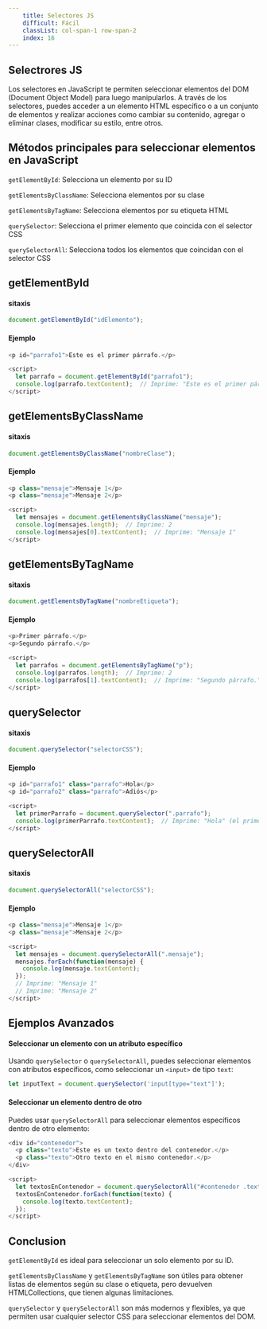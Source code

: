 ```yaml
---
    title: Selectores JS
    difficult: Fácil
    classList: col-span-1 row-span-2
    index: 16
---
```

## Selectrores JS

Los selectores en JavaScript te permiten seleccionar elementos del DOM (Document Object Model) para luego manipularlos. A través de los selectores, puedes acceder a un elemento HTML específico o a un conjunto de elementos y realizar acciones como cambiar su contenido, agregar o eliminar clases, modificar su estilo, entre otros.

## Métodos principales para seleccionar elementos en JavaScript
``getElementById``: Selecciona un elemento por su ID

``getElementsByClassName``: Selecciona elementos por su clase

``getElementsByTagName``: Selecciona elementos por su etiqueta HTML

``querySelector``: Selecciona el primer elemento que coincida con el selector CSS	

``querySelectorAll``: Selecciona todos los elementos que coincidan con el selector CSS	

## getElementById
#### sitaxis
```js   
document.getElementById("idElemento");
```
#### Ejemplo
```js
<p id="parrafo1">Este es el primer párrafo.</p>

<script>
  let parrafo = document.getElementById("parrafo1");
  console.log(parrafo.textContent);  // Imprime: "Este es el primer párrafo."
</script>
```
## getElementsByClassName
#### sitaxis
```js   
document.getElementsByClassName("nombreClase");
```
#### Ejemplo
```js
<p class="mensaje">Mensaje 1</p>
<p class="mensaje">Mensaje 2</p>

<script>
  let mensajes = document.getElementsByClassName("mensaje");
  console.log(mensajes.length);  // Imprime: 2
  console.log(mensajes[0].textContent);  // Imprime: "Mensaje 1"
</script>
```
## getElementsByTagName
#### sitaxis
```js   
document.getElementsByTagName("nombreEtiqueta");
```
#### Ejemplo
```js
<p>Primer párrafo.</p>
<p>Segundo párrafo.</p>

<script>
  let parrafos = document.getElementsByTagName("p");
  console.log(parrafos.length);  // Imprime: 2
  console.log(parrafos[1].textContent);  // Imprime: "Segundo párrafo."
</script>
```
## querySelector
#### sitaxis
```js   
document.querySelector("selectorCSS");
```
#### Ejemplo
```js
<p id="parrafo1" class="parrafo">Hola</p>
<p id="parrafo2" class="parrafo">Adiós</p>

<script>
  let primerParrafo = document.querySelector(".parrafo");
  console.log(primerParrafo.textContent);  // Imprime: "Hola" (el primer elemento con la clase 'parrafo')
</script>
```
## querySelectorAll
#### sitaxis
```js   
document.querySelectorAll("selectorCSS");
```
#### Ejemplo
```js
<p class="mensaje">Mensaje 1</p>
<p class="mensaje">Mensaje 2</p>

<script>
  let mensajes = document.querySelectorAll(".mensaje");
  mensajes.forEach(function(mensaje) {
    console.log(mensaje.textContent);
  });
  // Imprime: "Mensaje 1"
  // Imprime: "Mensaje 2"
</script>
```

## Ejemplos Avanzados 
#### Seleccionar un elemento con un atributo específico
Usando ``querySelector`` o ``querySelectorAll``, puedes seleccionar elementos con atributos específicos, como seleccionar un ``<input>`` de tipo ``text``:
```js
let inputText = document.querySelector('input[type="text"]');
```
#### Seleccionar un elemento dentro de otro
Puedes usar ``querySelectorAll`` para seleccionar elementos específicos dentro de otro elemento:
```js
<div id="contenedor">
  <p class="texto">Este es un texto dentro del contenedor.</p>
  <p class="texto">Otro texto en el mismo contenedor.</p>
</div>

<script>
  let textosEnContenedor = document.querySelectorAll("#contenedor .texto");
  textosEnContenedor.forEach(function(texto) {
    console.log(texto.textContent);
  });
</script>
```
## Conclusion 
``getElementById`` es ideal para seleccionar un solo elemento por su ID.

``getElementsByClassName`` y ``getElementsByTagName`` son útiles para obtener listas de elementos según su clase o etiqueta, pero devuelven HTMLCollections, que tienen algunas limitaciones.

``querySelector`` y ``querySelectorAll`` son más modernos y flexibles, ya que permiten usar cualquier selector CSS para seleccionar elementos del DOM.




